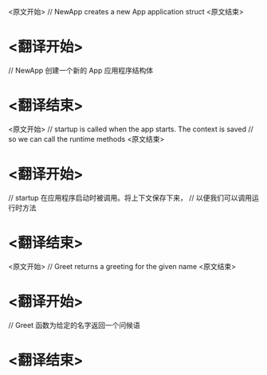 
<原文开始>
// NewApp creates a new App application struct
<原文结束>

# <翻译开始>
// NewApp 创建一个新的 App 应用程序结构体
# <翻译结束>


<原文开始>
// startup is called when the app starts. The context is saved
// so we can call the runtime methods
<原文结束>

# <翻译开始>
// startup 在应用程序启动时被调用。将上下文保存下来，
// 以便我们可以调用运行时方法
# <翻译结束>


<原文开始>
// Greet returns a greeting for the given name
<原文结束>

# <翻译开始>
// Greet 函数为给定的名字返回一个问候语
# <翻译结束>

